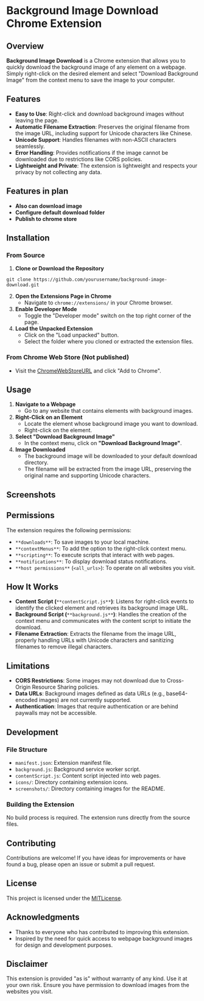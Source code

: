 

# Background Image Download Chrome Extension
## Overview
**Background Image Download** is a Chrome extension that allows you to quickly download the background image of any element on a webpage. Simply right-click on the desired element and select "Download Background Image" from the context menu to save the image to your computer.

## Features
+ **Easy to Use**: Right-click and download background images without leaving the page.
+ **Automatic Filename Extraction**: Preserves the original filename from the image URL, including support for Unicode characters like Chinese.
+ **Unicode Support**: Handles filenames with non-ASCII characters seamlessly.
+ **Error Handling**: Provides notifications if the image cannot be downloaded due to restrictions like CORS policies.
+ **Lightweight and Private**: The extension is lightweight and respects your privacy by not collecting any data.

## Features in plan
+ **Also can download image**
+ **Configure default download folder**
+ **Publish to chrome store**

## Installation
### From Source
1. **Clone or Download the Repository**

```plain
git clone https://github.com/yourusername/background-image-download.git
```

2. **Open the Extensions Page in Chrome**
    - Navigate to `chrome://extensions/` in your Chrome browser.
3. **Enable Developer Mode**
    - Toggle the "Developer mode" switch on the top right corner of the page.
4. **Load the Unpacked Extension**
    - Click on the "Load unpacked" button.
    - Select the folder where you cloned or extracted the extension files.

### From Chrome Web Store (Not published)
+ Visit the [ChromeWebStoreURL](#) and click "Add to Chrome".

## Usage
1. **Navigate to a Webpage**
    - Go to any website that contains elements with background images.
2. **Right-Click on an Element**
    - Locate the element whose background image you want to download.
    - Right-click on the element.
3. **Select "Download Background Image"**
    - In the context menu, click on **"Download Background Image"**.
4. **Image Downloaded**
    - The background image will be downloaded to your default download directory.
    - The filename will be extracted from the image URL, preserving the original name and supporting Unicode characters.

## Screenshots

## Permissions
The extension requires the following permissions:

+ `**downloads**`: To save images to your local machine.
+ `**contextMenus**`: To add the option to the right-click context menu.
+ `**scripting**`: To execute scripts that interact with web pages.
+ `**notifications**`: To display download status notifications.
+ `**host permissions**` (`<all_urls>`): To operate on all websites you visit.

## How It Works
+ **Content Script (**`**contentScript.js**`**)**: Listens for right-click events to identify the clicked element and retrieves its background image URL.
+ **Background Script (**`**background.js**`**)**: Handles the creation of the context menu and communicates with the content script to initiate the download.
+ **Filename Extraction**: Extracts the filename from the image URL, properly handling URLs with Unicode characters and sanitizing filenames to remove illegal characters.

## Limitations
+ **CORS Restrictions**: Some images may not download due to Cross-Origin Resource Sharing policies.
+ **Data URLs**: Background images defined as data URLs (e.g., base64-encoded images) are not currently supported.
+ **Authentication**: Images that require authentication or are behind paywalls may not be accessible.

## Development
### File Structure
+ `manifest.json`: Extension manifest file.
+ `background.js`: Background service worker script.
+ `contentScript.js`: Content script injected into web pages.
+ `icons/`: Directory containing extension icons.
+ `screenshots/`: Directory containing images for the README.

### Building the Extension
No build process is required. The extension runs directly from the source files.

## Contributing
Contributions are welcome! If you have ideas for improvements or have found a bug, please open an issue or submit a pull request.

## License
This project is licensed under the [MITLicense](LICENSE).

## Acknowledgments
+ Thanks to everyone who has contributed to improving this extension.
+ Inspired by the need for quick access to webpage background images for design and development purposes.

## Disclaimer
This extension is provided "as is" without warranty of any kind. Use it at your own risk. Ensure you have permission to download images from the websites you visit.


